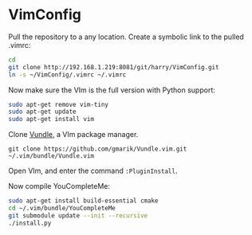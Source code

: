 VimConfig
===============

Pull the repository to a any location. Create a symbolic link to the pulled .vimrc:

```bash
cd
git clone http://192.168.1.219:8081/git/harry/VimConfig.git
ln -s ~/VimConfig/.vimrc ~/.vimrc
```
Now make sure the VIm is the full version with Python support:

```bash
sudo apt-get remove vim-tiny
sudo apt-get update
sudo apt-get install vim
```

Clone [Vundle](https://github.com/VundleVim/Vundle.vim), a VIm package manager.

```
git clone https://github.com/gmarik/Vundle.vim.git ~/.vim/bundle/Vundle.vim
```

Open VIm, and enter the command ```:PluginInstall```.

Now compile YouCompleteMe:

```bash
sudo apt-get install build-essential cmake
cd ~/.vim/bundle/YouCompleteMe
git submodule update --init --recursive
./install.py
```
